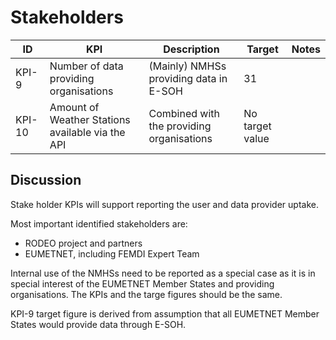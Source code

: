 # Stakeholders

|ID|KPI|Description|Target|Notes|
|---|---|---|---|---|
|KPI-9|Number of data providing organisations|(Mainly) NMHSs providing data in E-SOH|31||
|KPI-10|Amount of Weather Stations available via the API|Combined with the providing organisations|No target value||

## Discussion

Stake holder KPIs will support reporting the user and data provider uptake.

Most important identified stakeholders are:
- RODEO project and partners
- EUMETNET, including FEMDI Expert Team 

Internal use of the NMHSs need to be reported as a special case as it is in special interest of the EUMETNET Member States and providing organisations. The KPIs and the targe figures should be the same. 

KPI-9 target figure is derived from assumption that all EUMETNET Member States would provide data through E-SOH. 



